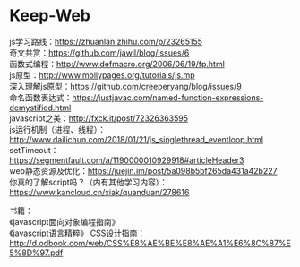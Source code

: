 # Keep-Web

js学习路线：https://zhuanlan.zhihu.com/p/23265155  
奇文共赏：https://github.com/jawil/blog/issues/6  
函数式编程：http://www.defmacro.org/2006/06/19/fp.html  
js原型：http://www.mollypages.org/tutorials/js.mp  
深入理解js原型：https://github.com/creeperyang/blog/issues/9  
命名函数表达式：https://justjavac.com/named-function-expressions-demystified.html  
javascript之美：http://fxck.it/post/72326363595  
js运行机制（进程、线程）：http://www.dailichun.com/2018/01/21/js_singlethread_eventloop.html  
setTimeout：https://segmentfault.com/a/1190000010929918#articleHeader3  
web静态资源及优化：https://juejin.im/post/5a098b5bf265da431a42b227  
你真的了解script吗？（内有其他学习内容）：https://www.kancloud.cn/xiak/quanduan/278616  

书籍：  
《javascript面向对象编程指南》  
《javascript语言精粹》
CSS设计指南：http://d.odbook.com/web/CSS%E8%AE%BE%E8%AE%A1%E6%8C%87%E5%8D%97.pdf  
